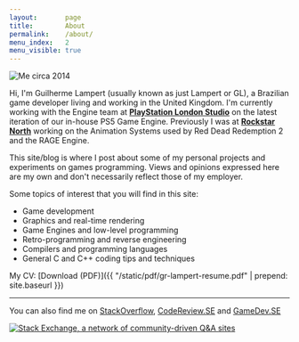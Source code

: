 ```yaml
---
layout:       page
title:        About
permalink:    /about/
menu_index:   2
menu_visible: true
---
```


<div>
  <img src="{{ "/static/images/profile-pic.png" | prepend: site.baseurl }}" id="profile-pic" title="Me circa 2014">
</div>

Hi, I'm Guilherme Lampert (usually known as just Lampert or GL), a Brazilian game developer living and working in the United Kingdom.
I'm currently working with the Engine team at [**PlayStation London Studio**](https://playstationlondonstudio.com/) on the latest iteration of our in-house PS5 Game Engine.
Previously I was at [**Rockstar North**](http://www.rockstarnorth.com/) working on the Animation Systems used by Red Dead Redemption 2 and the RAGE Engine.

This site/blog is where I post about some of my personal projects and experiments on games programming.
Views and opinions expressed here are my own and don't necessarily reflect those of my employer.

Some topics of interest that you will find in this site:

- Game development
- Graphics and real-time rendering
- Game Engines and low-level programming
- Retro-programming and reverse engineering
- Compilers and programming languages
- General C and C++ coding tips and techniques

My CV: [Download (PDF)]({{ "/static/pdf/gr-lampert-resume.pdf" | prepend: site.baseurl }})

----

You can also find me on [StackOverflow][link_so], [CodeReview.SE][link_cr] and [GameDev.SE][link_gdse]

<div>
  <a href="http://stackexchange.com/users/1234852">
    <img src="http://stackexchange.com/users/flair/1234852.png"
         id="stackexchange-flair"
         alt="Stack Exchange, a network of community-driven Q&amp;A sites"
         title="Profile for glampert on Stack Exchange, a network of free, community-driven Q&amp;A sites"
    >
  </a>
</div>


[link_so]:   http://stackoverflow.com/users/1198654/glampert?tab=profile
[link_cr]:   http://codereview.stackexchange.com/users/39810/glampert?tab=profile
[link_gdse]: http://gamedev.stackexchange.com/users/41153/glampert?tab=profile

